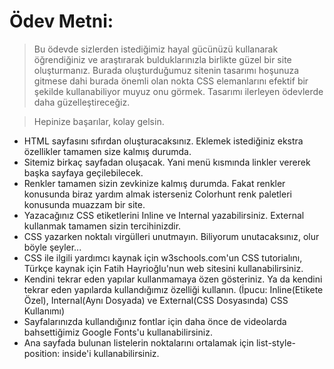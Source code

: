 # Ödev Metni:

> Bu ödevde sizlerden istediğimiz hayal gücünüzü kullanarak öğrendiğiniz ve araştırarak bulduklarınızla birlikte güzel bir site oluşturmanız. Burada oluşturduğumuz sitenin tasarımı hoşunuza gitmese dahi burada önemli olan nokta CSS elemanlarını efektif bir şekilde kullanabiliyor muyuz onu görmek. Tasarımı ilerleyen ödevlerde daha güzelleştireceğiz.

> Hepinize başarılar, kolay gelsin.

- HTML sayfasını sıfırdan oluşturacaksınız. Eklemek istediğiniz ekstra özellikler tamamen size kalmış durumda.
- Sitemiz birkaç sayfadan oluşacak. Yani menü kısmında linkler vererek başka sayfaya geçilebilecek.
- Renkler tamamen sizin zevkinize kalmış durumda. Fakat renkler konusunda biraz yardım almak isterseniz Colorhunt renk paletleri konusunda muazzam bir site.
- Yazacağınız CSS etiketlerini Inline ve Internal yazabilirsiniz. External kullanmak tamamen sizin tercihinizdir.
- CSS yazarken noktalı virgülleri unutmayın. Biliyorum unutacaksınız, olur böyle şeyler...
- CSS ile ilgili yardımcı kaynak için w3schools.com'un CSS tutorialını, Türkçe kaynak için Fatih Hayrioğlu'nun web sitesini kullanabilirsiniz.
- Kendini tekrar eden yapılar kullanmamaya özen gösteriniz. Ya da kendini tekrar eden yapılarda kullandığımız özelliği kullanın. (İpucu: Inline(Etikete Özel), Internal(Aynı Dosyada) ve External(CSS Dosyasında) CSS Kullanımı)
- Sayfalarınızda kullandığınız fontlar için daha önce de videolarda bahsettiğimiz Google Fonts'u kullanabilirsiniz.
- Ana sayfada bulunan listelerin noktalarını ortalamak için list-style-position: inside'i kullanabilirsiniz.
